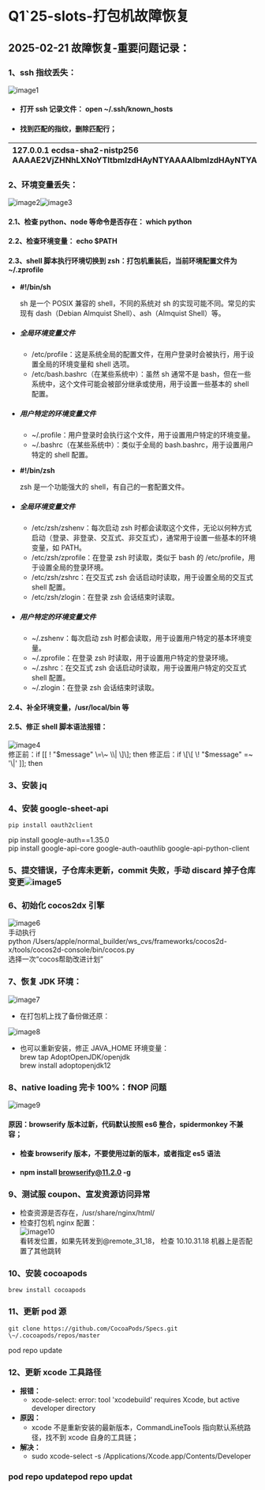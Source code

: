 # Q1\`25-slots-打包机故障恢复

## 2025-02-21 故障恢复-重要问题记录：

### 1、ssh 指纹丢失：

![image1](/assets/4db48d6c0da9a384d9dc91cbd036fed0.png)

* #### 打开 ssh 记录文件： open \~/.ssh/known\_hosts

* #### 找到匹配的指纹，删除匹配行；

| 127.0.0.1 ecdsa-sha2-nistp256 AAAAE2VjZHNhLXNoYTItbmlzdHAyNTYAAAAIbmlzdHAyNTYAAABBBOUxINxyjH2hCUY9FqG59WcfYo/KjSMPux/gW0gOcNSC1oCQmagxwGqN9FnNmjZQbHxmH8Y7Iu9yez2g6HR4g3w= |
| :---- |

### 2、环境变量丢失：

![image2](/assets/c181ca35dc5a5bd66b3c98c986241805.png)![image3](/assets/12fc2cd68c9f5124f6c7d953b9559b4b.png)

#### 2.1、检查 python、node 等命令是否存在： which python

#### 2.2、检查环境变量：  echo $PATH

#### 2.3、shell 脚本执行环境切换到 zsh：打包机重装后，当前环境配置文件为 \~/.zprofile

* **\#\!/bin/sh**

  sh 是一个 POSIX 兼容的 shell，不同的系统对 sh 的实现可能不同。常见的实现有 dash（Debian Almquist Shell）、ash（Almquist Shell）等。

* ##### 全局环境变量文件

  * /etc/profile：这是系统全局的配置文件，在用户登录时会被执行，用于设置全局的环境变量和 shell 选项。  
  * /etc/bash.bashrc（在某些系统中）：虽然 sh 通常不是 bash，但在一些系统中，这个文件可能会被部分继承或使用，用于设置一些基本的 shell 配置。

* ##### 用户特定的环境变量文件

  * \~/.profile：用户登录时会执行这个文件，用于设置用户特定的环境变量。  
  * \~/.bashrc（在某些系统中）：类似于全局的 bash.bashrc，用于设置用户特定的 shell 配置。  
* **\#\!/bin/zsh**

  zsh 是一个功能强大的 shell，有自己的一套配置文件。

* ##### 全局环境变量文件

  * /etc/zsh/zshenv：每次启动 zsh 时都会读取这个文件，无论以何种方式启动（登录、非登录、交互式、非交互式），通常用于设置一些基本的环境变量，如 PATH。  
  * /etc/zsh/zprofile：在登录 zsh 时读取，类似于 bash 的 /etc/profile，用于设置全局的登录环境。  
  * /etc/zsh/zshrc：在交互式 zsh 会话启动时读取，用于设置全局的交互式 shell 配置。  
  * /etc/zsh/zlogin：在登录 zsh 会话结束时读取。

* ##### 用户特定的环境变量文件

  * \~/.zshenv：每次启动 zsh 时都会读取，用于设置用户特定的基本环境变量。  
  * \~/.zprofile：在登录 zsh 时读取，用于设置用户特定的登录环境。  
  * \~/.zshrc：在交互式 zsh 会话启动时读取，用于设置用户特定的交互式 shell 配置。  
  * \~/.zlogin：在登录 zsh 会话结束时读取。

#### 2.4、补全环境变量，/usr/local/bin 等

#### 2.5、修正 shell 脚本语法报错：

![image4](/assets/1dbead4945169bb7c2c4e92a3965eef0.png)  
	 修正前：if \[\[ \! "$message" \=\~ \\| \]\]; then  
 修正后：if \[\[ \! "$message" \=\~ '\\|' \]\]; then

### 3、安装 jq

### 4、安装 google-sheet-api

	pip install oauth2client  
pip install google-auth==1.35.0  
pip install google-api-core google-auth-oauthlib google-api-python-client

### 5、提交错误，子仓库未更新，commit 失败，手动 discard 掉子仓库变更![image5](/assets/64676aec3986eb1f9ee0e081b37a41a5.png)

### 6、初始化 cocos2dx 引擎

![image6](/assets/534fc26acdb994660ef8fc80ebfa0f68.png)  
手动执行  
python /Users/apple/normal\_builder/ws\_cvs/frameworks/cocos2d-x/tools/cocos2d-console/bin/cocos.py  
选择一次“cocos帮助改进计划”

### 7、恢复 JDK 环境：

![image7](/assets/69cd5c18080d5efffec3197335bf69b0.png)

* 在打包机上找了备份做还原：

![image8](/assets/725b4466f6dddb793d05298c17eae1a4.png)

* 也可以重新安装，修正 JAVA\_HOME 环境变量：  
  brew tap AdoptOpenJDK/openjdk  
  brew install adoptopenjdk12

### 8、native loading 完卡 100%：fNOP 问题

![image9](/assets/1abc70ac546f993bd2efc26e2fa4eb5c.png)

#### 原因：browserify 版本过新，代码默认按照 es6 整合，spidermonkey 不兼容；

* #### 检查 browserify 版本，不要使用过新的版本，或者指定 es5 语法

* #### npm install browserify@11.2.0 \-g

### 9、测试服 coupon、宣发资源访问异常

* 检查资源是否存在，/usr/share/nginx/html/  
* 检查打包机 nginx 配置：  
  ![image10](/assets/966b9c29aca901ee80f543959d9331c0.png)  
  看转发位置，如果先转发到@remote\_31\_18， 检查 10.10.31.18 机器上是否配置了其他跳转  
  


### 10、安装 cocoapods

	brew install cocoapods

### 11、更新 pod 源

	git clone https://github.com/CocoaPods/Specs.git \~/.cocoapods/repos/master  
pod repo update

### 12、更新 xcode 工具路径

* **报错：**  
  * xcode-select: error: tool 'xcodebuild' requires Xcode, but active developer directory   
* **原因：**  
  * xcode 不是重新安装的最新版本，CommandLineTools 指向默认系统路径，找不到 xcode 自身的工具链；  
* **解决：**  
  * sudo xcode-select \-s /Applications/Xcode.app/Contents/Developer

### pod repo updatepod repo updat



















